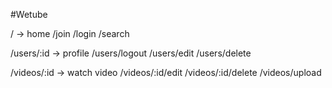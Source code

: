 #Wetube

/ -> home
/join
/login
/search

/users/:id -> profile
/users/logout
/users/edit 
/users/delete

/videos/:id -> watch video
/videos/:id/edit
/videos/:id/delete
/videos/upload
